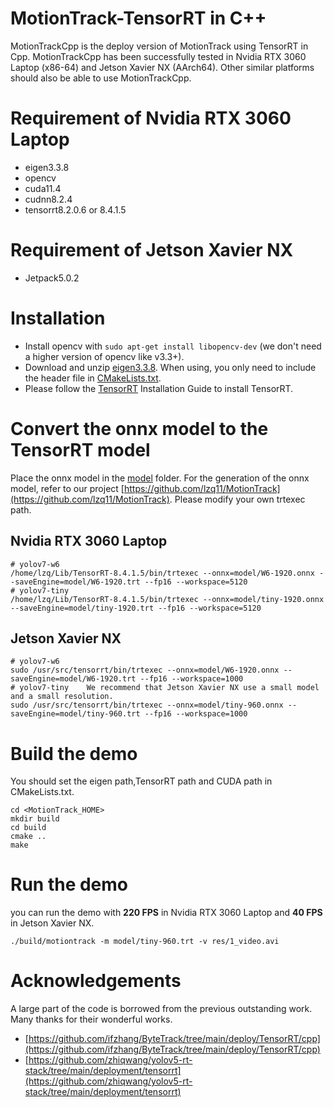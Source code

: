 # MotionTrack-TensorRT in C++
MotionTrackCpp is the deploy version of MotionTrack using TensorRT in Cpp. MotionTrackCpp has been successfully tested in Nvidia RTX 3060 Laptop (x86-64) and Jetson Xavier NX (AArch64). Other similar platforms should also be able to use MotionTrackCpp.

# Requirement of Nvidia RTX 3060 Laptop
* eigen3.3.8
* opencv
* cuda11.4
* cudnn8.2.4
* tensorrt8.2.0.6 or 8.4.1.5

# Requirement of Jetson Xavier NX
* Jetpack5.0.2

# Installation
* Install opencv with ```sudo apt-get install libopencv-dev``` (we don't need a higher version of opencv like v3.3+).
* Download and unzip [eigen3.3.8](https://gitlab.com/libeigen/eigen/-/archive/3.3.8/eigen-3.3.8.zip). When using, you only need to include the header file in [CMakeLists.txt](CMakeLists.txt).
* Please follow the [TensorRT](https://docs.nvidia.com/deeplearning/tensorrt/install-guide/index.html) Installation Guide to install TensorRT. 

# Convert the onnx model to the TensorRT model
Place the onnx model in the [model](model) folder. For the generation of the onnx model, refer to our project [https://github.com/lzq11/MotionTrack](https://github.com/lzq11/MotionTrack). Please modify your own trtexec path.
## Nvidia RTX 3060 Laptop
```shell
# yolov7-w6
/home/lzq/Lib/TensorRT-8.4.1.5/bin/trtexec --onnx=model/W6-1920.onnx --saveEngine=model/W6-1920.trt --fp16 --workspace=5120
# yolov7-tiny 
/home/lzq/Lib/TensorRT-8.4.1.5/bin/trtexec --onnx=model/tiny-1920.onnx --saveEngine=model/tiny-1920.trt --fp16 --workspace=5120
```
## Jetson Xavier NX
```shell
# yolov7-w6
sudo /usr/src/tensorrt/bin/trtexec --onnx=model/W6-1920.onnx --saveEngine=model/W6-1920.trt --fp16 --workspace=1000
# yolov7-tiny    We recommend that Jetson Xavier NX use a small model and a small resolution.
sudo /usr/src/tensorrt/bin/trtexec --onnx=model/tiny-960.onnx --saveEngine=model/tiny-960.trt --fp16 --workspace=1000
```
# Build the demo
You should set the eigen path,TensorRT path and CUDA path in CMakeLists.txt.
```shell
cd <MotionTrack_HOME>
mkdir build
cd build
cmake ..
make
```

# Run the demo
you can run the demo with **220 FPS** in Nvidia RTX 3060 Laptop and **40 FPS** in Jetson Xavier NX.
```shell
./build/motiontrack -m model/tiny-960.trt -v res/1_video.avi
```

# Acknowledgements
A large part of the code is borrowed from the previous outstanding work. Many thanks for their wonderful works.
* [https://github.com/ifzhang/ByteTrack/tree/main/deploy/TensorRT/cpp](https://github.com/ifzhang/ByteTrack/tree/main/deploy/TensorRT/cpp)
* [https://github.com/zhiqwang/yolov5-rt-stack/tree/main/deployment/tensorrt](https://github.com/zhiqwang/yolov5-rt-stack/tree/main/deployment/tensorrt)
